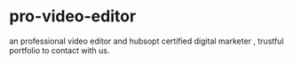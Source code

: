 # pro-video-editor
an professional video editor and hubsopt certified digital marketer , trustful portfolio to contact with us.
